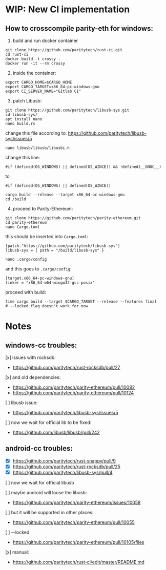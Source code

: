 # WIP: New CI implementation

## How to crosscompile parity-eth for windows:
1. build and run docker container
```
git clone https://github.com/paritytech/rust-ci.git
cd rust-ci
docker build -t crossy .
docker run -it --rm crossy 
```
2. inside the container:
```
export CARGO_HOME=$CARGO_HOME
export CARGO_TARGET=x86_64-pc-windows-gnu
export CI_SERVER_NAME="Gitlab CI"
```
3. patch Libusb:

```
git clone https://github.com/paritytech/libusb-sys.git
cd libusb-sys/
apt install nano
nano build.rs 
```
change this file according to: https://github.com/paritytech/libusb-sys/issues/5

```
nano libusb/libusb/libusbi.h
```
change this line: 

`#if (defined(OS_WINDOWS) || defined(OS_WINCE)) && !defined(__GNUC__)`

to 

`#if (defined(OS_WINDOWS) || defined(OS_WINCE))`
```
cargo build --release --target x86_64-pc-windows-gnu
cd /build
```
4. proceed to Parity-Ethereum:
```
git clone https://github.com/paritytech/parity-ethereum.git
cd parity-ethereum
nano Cargo.toml
```
this should be inserted into `Cargo.toml`:
```
[patch."https://github.com/paritytech/libusb-sys"]
libusb-sys = { path = "/build/libusb-sys" }
```
```
nano .cargo/config
```
and this goes to `.cargo/config`:
```
[target.x86_64-pc-windows-gnu]
linker = "x86_64-w64-mingw32-gcc-posix"
```
proceed with build:
```
time cargo build --target $CARGO_TARGET --release --features final
# --locked flag doesn't work for now

```
# Notes
## windows-cc troubles:
[x] issues with rocksdb:
- https://github.com/paritytech/rust-rocksdb/pull/27

[x] and old dependencies:
- https://github.com/paritytech/parity-ethereum/pull/10082
- https://github.com/paritytech/parity-ethereum/pull/10124

[ ] libusb issue:
- https://github.com/paritytech/libusb-sys/issues/5

[ ]	now we wait for official lib to be fixed:
- https://github.com/libusb/libusb/pull/242

## android-cc troubles:
- [x] https://github.com/paritytech/rust-snappy/pull/9
- [x] https://github.com/paritytech/rust-rocksdb/pull/25
- [x] https://github.com/paritytech/libusb-sys/pull/4 

[ ] now we wait for official libusb

[ ] maybe android will loose the libusb:
- https://github.com/paritytech/parity-ethereum/issues/10058

[ ] but it will be supported in other places:
- https://github.com/paritytech/parity-ethereum/pull/10055

[ ] --locked
- https://github.com/paritytech/parity-ethereum/pull/10105/files

[x] manual:
- https://github.com/paritytech/rust-ci/edit/master/README.md
